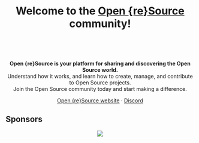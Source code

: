 <h1 align="center">Welcome to the <a href="https://openresource.dev/">Open {re}Source</a> community!</h1><br>

<p align="center">
  <!--
    Targeting https://openresource.dev/#gh-light-mode-only or https://openresource.dev/#gh-dark-mode-only is a hack to switch between the light and dark images.
    It'll trigger the corresponding GitHub CSS rule found out when trying the pure Markdown approach:
    - ![](https://github.com/user-attachments/assets/e7f5f8f0-3035-44cf-8928-69ac3d6a31fa#gh-dark-mode-only)
    - ![](https://github.com/user-attachments/assets/d54822bf-b12c-45d7-a627-a09bfa596344#gh-light-mode-only)
  -->
  <a href="https://openresource.dev/#gh-light-mode-only">
    <img src="https://github.com/user-attachments/assets/d54822bf-b12c-45d7-a627-a09bfa596344#gh-light-mode-only" alt="" style="max-width: 100%;"></a>
  </a>
  <a href="https://openresource.dev/#gh-dark-mode-only">
    <img src="https://github.com/user-attachments/assets/e7f5f8f0-3035-44cf-8928-69ac3d6a31fa#gh-dark-mode-only" alt="" style="max-width: 100%;"></a>
  </a>
</p>

<p align="center">
  <b>Open {re}Source is your platform for sharing and discovering the Open Source world.</b>
  <br>
  Understand how it works, and learn how to create, manage, and contribute to Open Source projects.
  <br>
  Join the Open Source community today and start making a difference.
</p>

<p align="center">
  <a href="https://openresource.dev">Open {re}Source website</a>
  ·
  <a href="https://discord.gg/fpUDwEMGwE">Discord</a>
</p>

## Sponsors

<p align="center">
  <a href="https://github.com/sponsors/Open-reSource" aria-label="Go to Open {re}Source's GitHub Sponsors page">
    <img src='https://cdn.jsdelivr.net/gh/Open-reSource/sponsors/sponsors.svg'/>
  </a>
</p>

